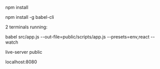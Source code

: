 npm install

npm install -g babel-cli

2 terminals running:

babel src/app.js --out-file=public/scripts/app.js --presets=env,react --watch

live-server public

localhost:8080